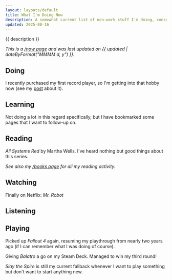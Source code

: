 ```yaml
---
layout: layouts/default
title: What I'm Doing Now
description: A somewhat current list of non-work stuff I'm doing, consuming, or being entertained by.
updated: 2025-08-16
---
```


{{ description }}

_This is a [/now page](https://nownownow.com/about) and was last updated on {{ updated | dateByFormat("MMMM d, y") }}._

## Doing

I recently purchased my first record player, so I'm getting into that hobby now (see my [post](/posts/2025/starting-a-records-collection) about it).

## Learning

Not doing a lot in this regard specifically, but I have bookmarked some pages that I want to follow-up on.

## Reading

_All Systems Red_ by Martha Wells. I've heard nothing but good things about this series.

_See also my [/books page](/books/) for all my reading activity._

## Watching

Finally on Netflix: _Mr. Robot_

## Listening

<now-playing username="spencer314" recents="true"></now-playing>

## Playing

Picked up _Fallout 4_ again, resuming my playthrough from nearly two years ago (if I can remember what I was doing of course).

Giving _Balatro_ a go on my Steam Deck. Managed to win my third round!

_Slay the Spire_ is still my current fallback whenever I want to play something but don't want to start anything new.
